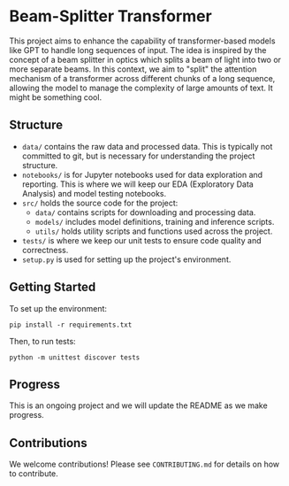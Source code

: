# Beam-Splitter Transformer

This project aims to enhance the capability of transformer-based models like GPT to handle long sequences of input. The idea is inspired by the concept of a beam splitter in optics which splits a beam of light into two or more separate beams. In this context, we aim to "split" the attention mechanism of a transformer across different chunks of a long sequence, allowing the model to manage the complexity of large amounts of text. It might be something cool.

## Structure

- `data/` contains the raw data and processed data. This is typically not committed to git, but is necessary for understanding the project structure.
- `notebooks/` is for Jupyter notebooks used for data exploration and reporting. This is where we will keep our EDA (Exploratory Data Analysis) and model testing notebooks.
- `src/` holds the source code for the project:
    - `data/` contains scripts for downloading and processing data.
    - `models/` includes model definitions, training and inference scripts.
    - `utils/` holds utility scripts and functions used across the project.
- `tests/` is where we keep our unit tests to ensure code quality and correctness.
- `setup.py` is used for setting up the project's environment.

## Getting Started

To set up the environment:

```
pip install -r requirements.txt
```

Then, to run tests:

```
python -m unittest discover tests
```

## Progress

This is an ongoing project and we will update the README as we make progress.

## Contributions

We welcome contributions! Please see `CONTRIBUTING.md` for details on how to contribute.


